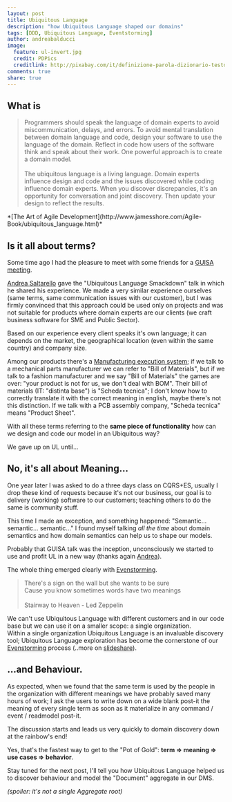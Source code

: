 ```yaml
---
layout: post
title: Ubiquitous Language
description: "how Ubiquitous Language shaped our domains"
tags: [DDD, Ubiquitous Language, Eventstorming]
author: andreabalducci
image:
  feature: ul-invert.jpg
  credit: PDPics
  creditlink: http://pixabay.com/it/definizione-parola-dizionario-testo-390785/
comments: true
share: true
---
```


## What is
<blockquote>
Programmers should speak the language of domain experts to avoid
miscommunication, delays, and errors. To avoid mental translation between domain
language and code, design your software to use the language of the domain.
Reflect in code how users of the software think and speak about their work.
One powerful approach is to create a domain model.
<br/><br/>
The ubiquitous language is a living language. Domain experts influence design
and code and the issues discovered while coding influence domain experts.
When you discover discrepancies, it's an opportunity for conversation and joint
discovery. Then update your design to reflect the results.
</blockquote>
*[The Art of Agile Development](http://www.jamesshore.com/Agile-Book/ubiquitous_language.html)*


## Is it all about terms?
Some time ago I had the pleasure to meet with some friends for a
[GUISA meeting](http://www.eventbrite.it/e/guisa-meeting-1-tickets-2972429617).

[Andrea Saltarello](https://twitter.com/andysal74) gave the
"Ubiquitous Language Smackdown" talk in which he shared his experience.
We made a very similar experience ourselves (same terms, same communication issues
with our customer), but I was firmly convinced that this approach could be used
only on projects and was not suitable for products where domain experts are our
clients (we craft business software for SME and Public Sector).

Based on our experience every client speaks it's own language;
it can depends on the market, the geographical location (even within the same
country) and company size.

Among our products there's a [Manufacturing execution system](http://en.wikipedia.org/wiki/Manufacturing_execution_system);
if we talk to a mechanical parts manufacturer we can refer to "Bill of Materials",
but if we talk to a fashion manufacturer and we say "Bill of Materials" the games
are over: "your product is not for us, we don't deal with BOM".
Their bill of materials (IT: "distinta base") is "Scheda tecnica"; I don't know
how to correctly translate it with the correct meaning in english, maybe there's
not this distinction. If we talk with a PCB assembly company, "Scheda tecnica"
means "Product Sheet".

With all these terms referring to the **same piece of functionality** how can
we design and code our model in an Ubiquitous way?

We gave up on UL until...

## No, it's all about Meaning...

One year later I was asked to do a three days class on CQRS+ES, usually I drop
these kind of requests because it's not our business, our goal is to delivery
(working) software to our customers; teaching others to do the same is community stuff.

This time I made an exception, and something happened: "Semantic... semantic...
semantic..." I found myself talking *all the time* about domain semantics and
how domain semantics can help us to shape our models.

Probably that GUISA talk was the inception, unconsciously we started to use and
profit UL in a new way (thanks again
[Andrea](https://twitter.com/andysal74)).

The whole thing emerged clearly with [Evenstorming](http://ziobrando.blogspot.it/2013/11/introducing-event-storming.html).

<blockquote>
There's a sign on the wall but she wants to be sure<br/>  
Cause you know sometimes words have two meanings<br/>
<br/>
Stairway to Heaven - Led Zeppelin
</blockquote>

We can't use Ubiquitous Language with different customers and in our code base
but we can use it on a smaller scope: a single organization.  
Within a single organization Ubiquitous Language is an invaluable discovery tool;
Ubiquitous Language exploration has become the cornerstone of our
[Evenstorming](http://ziobrando.blogspot.it/2013/11/introducing-event-storming.html)
process (..more on [slideshare](http://www.slideshare.net/andreabalducci/alam-aeki-guida-illustrata-alla-modellazione-di-un-dominio-con-event-sourcing-event-storming)).

## ...and Behaviour.
As expected, when we found that the same term is used by the people in the
organization with different meanings we have probably saved many hours of work;
I ask the users to write down on a wide blank post-it the meaning of every single
term as soon as it materialize in any command / event / readmodel post-it.

The discussion starts and leads us very quickly to domain discovery down at
the rainbow's end!

Yes, that's the fastest way to get to the "Pot of Gold":
**term => meaning => use cases => behavior**.

Stay tuned for the next post, I'll tell you how Ubiquitous Language helped us
to discover behaviour and model the "Document" aggregate in our DMS.

*(spoiler: it's not a single Aggregate root)*
